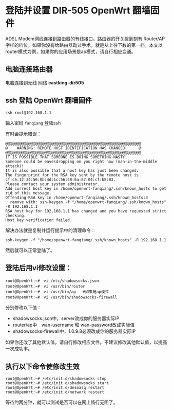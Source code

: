 ﻿# 登陆并设置 DIR-505 OpenWrt 翻墙固件

ADSL Modem网线连接到路由器的有线接口。路由器的开关拨到刻有 Router/AP　字样的档位，如果你没有给路由器动过手术，就是从上往下数的第一档。本文以router模式为例，如果你的应用场景是ap模式，请自行相应变通。

## 电脑连接路由器

电脑连接到无线 网络 **eastking-dir505**

## ssh 登陆 OpenWrt 翻墙固件

	ssh root@192.168.1.1

输入密码 `fanqiang` 登陆ssh

有时会提示错误：

	@@@@@@@@@@@@@@@@@@@@@@@@@@@@@@@@@@@@@@@@@@@@@@@@@@@@@@@@@@@
	@    WARNING: REMOTE HOST IDENTIFICATION HAS CHANGED!     @
	@@@@@@@@@@@@@@@@@@@@@@@@@@@@@@@@@@@@@@@@@@@@@@@@@@@@@@@@@@@
	IT IS POSSIBLE THAT SOMEONE IS DOING SOMETHING NASTY!
	Someone could be eavesdropping on you right now (man-in-the-middle attack)!
	It is also possible that a host key has just been changed.
	The fingerprint for the RSA key sent by the remote host is
	cf:c5:12:34:56:0b:4d:1c:56:48:6a:87:04:cf:b8:83.
	Please contact your system administrator.
	Add correct host key in /home/openwrt-fanqiang/.ssh/known_hosts to get rid of this message.
	Offending RSA key in /home/openwrt-fanqiang/.ssh/known_hosts:3
	  remove with: ssh-keygen -f "/home/openwrt-fanqiang/.ssh/known_hosts" -R 192.168.1.1
	RSA host key for 192.168.1.1 has changed and you have requested strict checking.
	Host key verification failed.
	
解决办法就是复制并运行提示中的清理命令：

	ssh-keygen -f "/home/openwrt-fanqiang/.ssh/known_hosts" -R 192.168.1.1

然后就可以正常登陆了。

## 登陆后用vi修改设置：
	root@OpenWrt:~#　vi /etc/shadowsocks.json 
	root@OpenWrt:~#　vi /usr/bin/router
	root@OpenWrt:~#　vi /usr/bin/ap	 #如果是ap模式
	root@OpenWrt:~#　vi /usr/bin/shadowsocks-firewall

分别修改以下值：
* shadowsocks.json中，server改成你的服务器实际IP
* router/ap中　wan-username 和 wan-password改成实际值
* shadowsocks-firewall中，1.0.9.8必须改成你的服务器实际IP
	
如果你还改了其他默认值，请自行修改相应文件。不建议修改其他默认值，以提高一次成功率。

## 执行以下命令使修改生效
	root@OpenWrt:~# /etc/init.d/shadowsocks stop
	root@OpenWrt:~# /etc/init.d/shadowsocks start
	root@OpenWrt:~# /etc/init.d/dnsmasq restart
	root@OpenWrt:~# /etc/init.d/network restart
		
等待约两分钟，就可以测试是否可以在网上畅行无阻了。